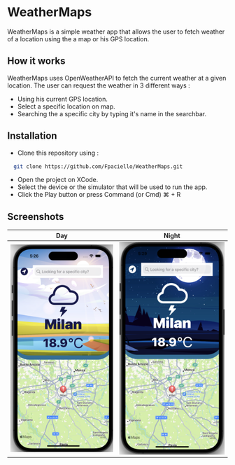
# WeatherMaps

WeatherMaps is a simple weather app that allows the user to fetch weather of a location using the a map or his GPS location.




## How it works

WeatherMaps uses OpenWeatherAPI to fetch the current weather at a given location. The user can request the weather in 3 different ways : 
- Using his current GPS location.
- Select a specific location on map.
- Searching the a specific city by typing it's name in the searchbar.
## Installation

- Clone this repository using : 

```bash
  git clone https://github.com/Fpaciello/WeatherMaps.git
```

- Open the project on XCode.
- Select the device or the simulator that will be used to run the app.
- Click the Play button or press Command (or Cmd) ⌘ + R

    
## Screenshots

Day             |  Night
:-------------------------:|:-------------------------:
![Alt text](/DayScreenShot.png?raw=true "Day")  |  ![Alt text](/NightScreenShot.png?raw=true "Night")

